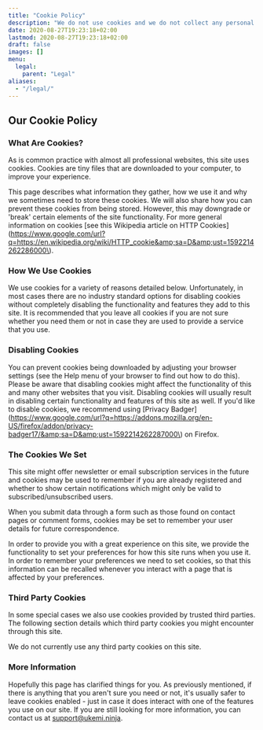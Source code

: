 ```yaml
---
title: "Cookie Policy"
description: "We do not use cookies and we do not collect any personal data."
date: 2020-08-27T19:23:18+02:00
lastmod: 2020-08-27T19:23:18+02:00
draft: false
images: []
menu:
  legal:
    parent: "Legal"
aliases:
  - "/legal/"
---
```


## Our Cookie Policy

### What Are Cookies?

As is common practice with almost all professional websites, this site uses cookies. Cookies are tiny files that are downloaded to your computer, to improve your experience.

This page describes what information they gather, how we use it and why we sometimes need to store these cookies. We will also share how you can prevent these cookies from being stored. However, this may downgrade or 'break' certain elements of the site functionality. For more general information on cookies [see this Wikipedia article on HTTP Cookies](https://www.google.com/url?q=https://en.wikipedia.org/wiki/HTTP_cookie&amp;sa=D&amp;ust=1592214262286000\).

### How We Use Cookies

We use cookies for a variety of reasons detailed below. Unfortunately, in most cases there are no industry standard options for disabling cookies without completely disabling the functionality and features they add to this site. It is recommended that you leave all cookies if you are not sure whether you need them or not in case they are used to provide a service that you use.

### Disabling Cookies

You can prevent cookies being downloaded by adjusting your browser settings (see the Help menu of your browser to find out how to do this). Please be aware that disabling cookies might affect the functionality of this and many other websites that you visit. Disabling cookies will usually result in disabling certain functionality and features of this site as well. If you'd like to disable cookies, we recommend using [Privacy Badger](https://www.google.com/url?q=https://addons.mozilla.org/en-US/firefox/addon/privacy-badger17/&amp;sa=D&amp;ust=1592214262287000\) on Firefox.

### The Cookies We Set

This site might offer newsletter or email subscription services in the future and cookies may be used to remember if you are already registered and whether to show certain notifications which might only be valid to subscribed/unsubscribed users.

When you submit data through a form such as those found on contact pages or comment forms, cookies may be set to remember your user details for future correspondence.

In order to provide you with a great experience on this site, we provide the functionality to set your preferences for how this site runs when you use it. In order to remember your preferences we need to set cookies, so that this information can be recalled whenever you interact with a page that is affected by your preferences.

### Third Party Cookies

In some special cases we also use cookies provided by trusted third parties. The following section details which third party cookies you might encounter through this site.

We do not currently use any third party cookies on this site.

### More Information

Hopefully this page has clarified things for you. As previously mentioned, if there is anything that you aren't sure you need or not, it's usually safer to leave cookies enabled - just in case it does interact with one of the features you use on our site. If you are still looking for more information, you can contact us at support@ukemi.ninja.

